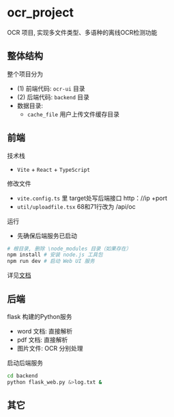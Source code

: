 # ocr_project

OCR 项目, 实现多文件类型、多语种的离线OCR检测功能


## 整体结构

整个项目分为
- (1) 前端代码: `ocr-ui` 目录
- (2) 后端代码: `backend` 目录
- 数据目录:
  - `cache_file` 用户上传文件缓存目录


## 前端


技术栈
- `Vite` + `React` + `TypeScript`

修改文件
- `vite.config.ts` 里 target处写后端接口 http：//ip +port
- `util/uploadfile.tsx` 68和71行改为 /api/oc

运行
- 先确保后端服务已启动

```sh
# 根目录, 删除 \node_modules 目录（如果存在）
npm install # 安装 node.js 工具包
npm run dev # 启动 Web UI 服务
```

详见[文档](ocr-ui/README.md)

## 后端

flask 构建的Python服务
- word 文档: 直接解析
- pdf 文档: 直接解析
- 图片文件: OCR 分别处理

启动后端服务

```sh
cd backend
python flask_web.py &>log.txt &
```



## 其它

